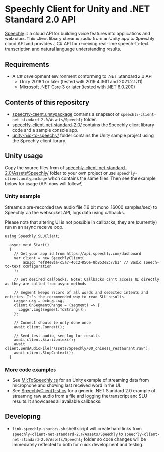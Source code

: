 # Speechly Client for Unity and .NET Standard 2.0 API

[Speechly](https://www.speechly.com/?utm_source=github&utm_medium=react-client&utm_campaign=text) is a cloud API for building voice features into applications and web sites. This client library streams audio from an Unity app to Speechly cloud API and provides a C# API for receiving real-time speech-to-text transcription and natural language understanding results.

## Requirements

- A C# development environment conforming to .NET Standard 2.0 API
  - Unity 2018.1 or later (tested with 2019.4.36f1 and 2021.2.12f1)
  - Microsoft .NET Core 3 or later (tested with .NET 6.0.200)

## Contents of this repository

- [speechly-client.unitypackage](speechly-client.unitypackage) contains a snapshot of `speechly-client-net-standard-2.0/Assets/Speechly` folder.
- [speechly-client-net-standard-2.0/](speechly-client-net-standard-2.0/) contains the Speechly client library code and a sample console app.
- [unity-mic-to-speechly/](unity-mic-to-speechly/) folder contains the Unity sample project using the Speechly client library.

## Unity usage

Copy the source files from of [speechly-client-net-standard-2.0/Assets/Speechly/](speechly-client-net-standard-2.0/Assets/Speechly/) folder to your own project or use `speechly-client.unitypackage` which contains the same files. Then see the example below for usage (API docs will follow!).

### Unity example

Streams a pre-recorded raw audio file (16 bit mono, 16000 samples/sec) to Speechly via the websocket API, logs data using callbacks.

Please note that altering UI is not possible in callbacks, they are (currently) run in an async receive loop.

```
using Speechly.SLUClient;

  async void Start()
  {
    // Get your app id from https://api.speechly.com/dashboard
    var client = new SpeechlyClient(
        appId: "ef84e8ba-c5a7-46c2-856e-8b853e2c77b1" // Basic speech-to-text configuration
    );
    
    // Set desired callbacks. Note: Callbacks can't access UI directly as they are called from async methods

    // Segment keeps record of all words and detected intents and entities. It's the recommended way to read SLU results.
    Logger.Log = Debug.Log;
    client.OnSegmentChange = (segment) => {
      Logger.Log(segment.ToString());
    };

    // Connect should be only done once
    await client.Connect();

    // Send test audio, see log for results
    await client.StartContext();
    await client.SendAudioFile("Assets/Speechly/00_chinese_restaurant.raw");
    await client.StopContext();
  }

```

### More code examples

- See [MicToSpeechly.cs](https://github.com/speechly/speechly-unity-dotnet/blob/main/unity-mic-to-speechly/Assets/MicToSpeechly.cs) for an Unity example of streaming data from microphone and showing last received word in the UI.
- See [SpeechlyClientTest.cs](https://github.com/speechly/speechly-unity-dotnet/blob/main/speechly-client-net-standard-2.0/Assets/Speechly/SpeechlyClientTest.cs) for a generic .NET Standard 2.0 example of streaming raw audio from a file and logging the transcript and SLU results. It showcases all available callbacks.

## Developing

- `link-speechly-sources.sh` shell script will create hard links from `speechly-client-net-standard-2.0/Assets/Speechly` to `speechly-client-net-standard-2.0/Assets/Speechly` folder so code changes will be immediately reflected to both for quick development and testing.
